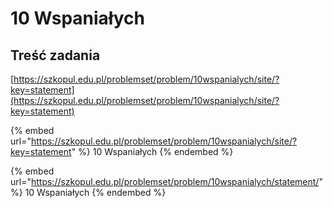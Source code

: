 # 10 Wspaniałych

## Treść zadania

[https://szkopul.edu.pl/problemset/problem/10wspanialych/site/?key=statement](https://szkopul.edu.pl/problemset/problem/10wspanialych/site/?key=statement)

{% embed url="https://szkopul.edu.pl/problemset/problem/10wspanialych/site/?key=statement" %}
10 Wspaniałych
{% endembed %}

{% embed url="https://szkopul.edu.pl/problemset/problem/10wspanialych/statement/" %}
10 Wspaniałych
{% endembed %}